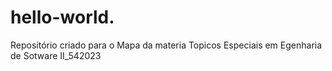 # hello-world.
Repositório criado para o Mapa da materia Topicos Especiais em Egenharia de Sotware II_542023

